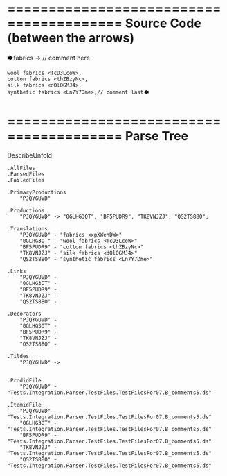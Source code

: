 ========================================
Source Code (between the arrows)
========================================

🡆fabrics <xpXWehDW> -> // comment here

    wool fabrics <TcD3LcoW>,
    cotton fabrics <thZBzyNc>,
    silk fabrics <dOlQGMJ4>,
    synthetic fabrics <Ln7Y7Dme>;// comment last🡄

========================================
Parse Tree
========================================
DescribeUnfold

    .AllFiles
    .ParsedFiles
    .FailedFiles

    .PrimaryProductions
        "PJQYGUVD" 

    .Productions
        "PJQYGUVD" -> "0GLHG3OT", "BF5PUDR9", "TK8VNJZJ", "QS2TS8BO";

    .Translations
        "PJQYGUVD" - "fabrics <xpXWehDW>"
        "0GLHG3OT" - "wool fabrics <TcD3LcoW>"
        "BF5PUDR9" - "cotton fabrics <thZBzyNc>"
        "TK8VNJZJ" - "silk fabrics <dOlQGMJ4>"
        "QS2TS8BO" - "synthetic fabrics <Ln7Y7Dme>"

    .Links
        "PJQYGUVD" - 
        "0GLHG3OT" - 
        "BF5PUDR9" - 
        "TK8VNJZJ" - 
        "QS2TS8BO" - 

    .Decorators
        "PJQYGUVD" - 
        "0GLHG3OT" - 
        "BF5PUDR9" - 
        "TK8VNJZJ" - 
        "QS2TS8BO" - 

    .Tildes
        "PJQYGUVD" -> 


    .ProdidFile
        "PJQYGUVD" - "Tests.Integration.Parser.TestFiles.TestFilesFor07.B_comments5.ds"

    .ItemidFile
        "PJQYGUVD" - "Tests.Integration.Parser.TestFiles.TestFilesFor07.B_comments5.ds"
        "0GLHG3OT" - "Tests.Integration.Parser.TestFiles.TestFilesFor07.B_comments5.ds"
        "BF5PUDR9" - "Tests.Integration.Parser.TestFiles.TestFilesFor07.B_comments5.ds"
        "TK8VNJZJ" - "Tests.Integration.Parser.TestFiles.TestFilesFor07.B_comments5.ds"
        "QS2TS8BO" - "Tests.Integration.Parser.TestFiles.TestFilesFor07.B_comments5.ds"

